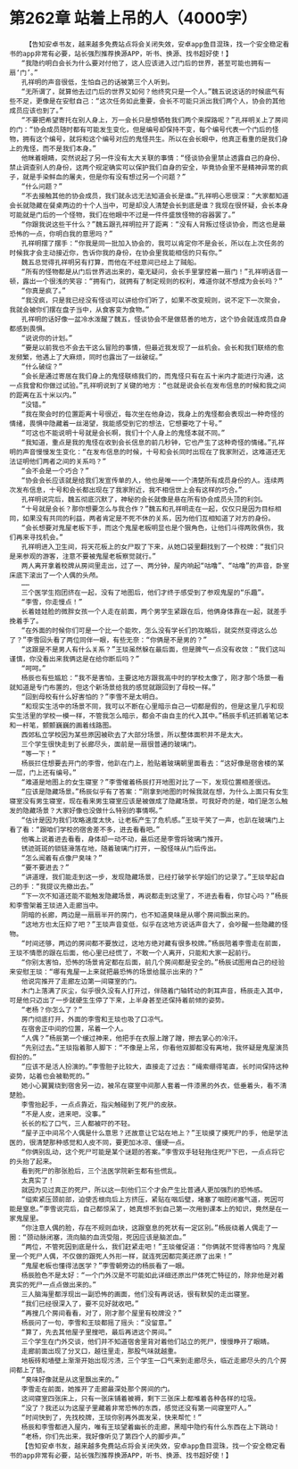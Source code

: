 # 第262章 站着上吊的人（4000字）
        【告知安卓书友，越来越多免费站点将会关闭失效，安卓app鱼目混珠，找一个安全稳定看书的app非常有必要，站长强烈推荐换源APP，听书、换源、找书超好使！】
       “我隐约明白会长为什么要对付他了，这人应该进入过门后的世界，甚至可能也拥有一扇‘门’。”
       孔祥明的声音很低，生怕自己的话被第三个人听到。
       “无所谓了，就算他去过门后的世界又如何？他终究只是一个人。”魏五说这话的时候底气有些不足，更像是在安慰自己：“这次任务如此重要，会长不可能只派出我们两个人，协会的其他成员应该也到了。”
       “不要把希望寄托在别人身上，万一会长只是想牺牲我们两个来探路呢？”孔祥明关上了房间的门：“协会成员随时都有可能发生变化，但是编号却保持不变，每个编号代表一个门后的怪物，拥有这个编号，就将和这个编号对应的鬼怪共生。所以在会长眼中，他真正看重的是我们身上的鬼怪，而不是我们本身。”
       他眯着眼睛，突然说起了另一件没有太大关联的事情：“怪谈协会里禁止透露自己的身份、禁止调查别人的身份，这两个规定确实可以保护我们自身的安全，毕竟协会里不是精神异常的疯子，就是手染鲜血的屠夫，但是你有没有想过另一个问题？”
       “什么问题？”
       “不去接触其他的协会成员，我们就永远无法知道会长是谁。”孔祥明心思很深：“大家都知道会长就隐藏在餐桌两边的十个人当中，可是却没人清楚会长到底是谁？我现在很怀疑，会长本身可能就是门后的一个怪物，我们在他眼中不过是一件件盛放怪物的容器罢了。”
       “你跟我说这些干什么？”魏五跟孔祥明拉开了距离：“没有人背叛过怪谈协会，而这也是最恐怖的一点，你明白我的意思吗？”
       孔祥明摆了摆手：“你我是同一批加入协会的，我可以肯定你不是会长，所以在上次任务的时候我才会主动接近你，告诉你我的身份，在协会里我能相信的只有你。”
       魏五总觉得孔祥明另有打算，而他在不经意间已经上了贼船。
       “所有的怪物都是从门后世界逃出来的，毫无疑问，会长手里掌控着一扇门！”孔祥明话音一顿，露出一个很浅的笑容：“拥有门，就拥有了制定规则的权利，难道你就不想成为会长吗？”
       “你真是疯了。”
       “我没疯，只是我已经没有怪谈可以讲给你们听了，如果不改变规则，说不定下一次聚会，我就会被你们摆在盘子当中，从食客变为食物。”
       孔祥明的话好像一盆冷水泼醒了魏五，怪谈协会不是做慈善的地方，这个协会就连成员自身都感到畏惧。
       “说说你的计划。”
       “要是以前我也不会去干这么冒险的事情，但最近我发现了一丝机会。会长和我们联络的愈发频繁，他遇上了大麻烦，同时也露出了一丝破绽。”
       “什么破绽？”
       “会长是通过寄居在我们身上的鬼怪联络我们的，而鬼怪只有在五十米内才能进行沟通，这一点我曾和你做过试验。”孔祥明说到了关键的地方：“也就是说会长在发布信息的时候和我之间的距离在五十米以内。”
       “没错。”
       “我在聚会时的位置距离十号很近，每次坐在他身边，我身上的鬼怪都会表现出一种奇怪的情绪，畏惧中隐藏着一丝渴望，我能感受到它的想法，它想要吃了十号。”
       “可这也不能说明十号就是会长啊，我们十个人身上的鬼怪本就不同。”
       “我知道，重点是我的鬼怪在收到会长信息的前几秒钟，它也产生了这种奇怪的情绪。”孔祥明的声音慢慢发生变化：“在发布信息的时候，十号和会长同时出现在了我家附近，这难道还无法证明他们两者之间的关系吗？”
       “会不会是一个巧合？”
       “协会会长应该就是给我们发宣传单的人，他也是唯一一个清楚所有成员身份的人。连续两次发布信息，十号和会长都出现在了我家附近，我不相信世上会有这样的巧合。”
       孔祥明说完后，魏五彻底沉默了，神秘的会长就像是悬在所有协会成员头顶的利剑。
       “十号就是会长？那你想要怎么与我合作？”魏五和孔祥明走在一起，仅仅只是因为目标相同，如果没有共同的利益，两者肯定是不死不休的关系，因为他们互相知道了对方的身份。
       “会长想要对鬼屋老板下手，而这个鬼屋老板明显也是个狠角色，让他们斗得两败俱伤，我们再来寻找机会。”
       孔祥明进入卫生间，将天花板上的女尸取了下来，从她口袋里翻找到了一个校牌：“我们只是来参观的游客，注意不要被鬼屋老板察觉就行。”
       两人离开拿着校牌从房间里走出，过了一、两分钟，屋内响起“咕噜”、“咕噜”的声音，卧室床底下滚出了一个人偶的头颅。
       ……
       三个医学生抱团挤在一起，没有了地图后，他们才终于感受到了参观鬼屋的“乐趣”。
       “李雪，你走慢点！”
       长着娃娃脸的微胖女孩一个人走在前面，两个男学生紧跟在后，他俩身体靠在一起，就差手挽着手了。
       “在外面的时候你们可是一个比一个能吹，怎么没有学长们的攻略后，就突然变得这么怂了？”李雪回头看了两位同伴一眼，有些无奈：“你俩是不是男的？”
       “这跟是不是男人有什么关系？”王琰虽然躲在最后面，但是脾气一点没有收敛：“我们这叫谨慎，你没看出来我俩这是在给你断后吗？”
       “呵呵。”
       杨辰也有些尴尬：“我不是害怕，主要这地方跟我高中时的学校太像了，刚才那个场景一看就知道是专门布置的，但这个新场景给我的感觉就跟回到了母校一样。”
       “回到母校有什么好害怕的？”李雪不是太明白。
       “和现实生活中的场景不同，我可以不断在心里暗示自己一切都是假的，但是这里几乎和现实生活里的学校一模一样，不管我怎么暗示，都会不由自主的代入其中。”杨辰手机还抓着笔记本和一杆笔，颤颤巍巍的画着线路图。
       西郊私立学校因为某些原因被砍去了大部分场景，所以整体面积并不是太大。
       三个学生很快走到了长廊尽头，面前是一扇很普通的玻璃门。
       “等一下！”
       杨辰拦住想要去开门的李雪，他趴在门上，脸贴着玻璃朝里面看去：“这好像是宿舍楼的某一层，门上还有编号。”
       “难道是地图上的女生寝室？”李雪催着杨辰打开地图对比了一下，发现位置相差很远。
       “应该是隐藏场景。”杨辰似乎有了答案：“刚拿到地图的时候我就在想，为什么上面只有女生寝室没有男生寝室，现在看来男生寝室应该是被做成了隐藏场景。可我好奇的是，咱们是怎么触发的隐藏场景？大家好像也没做什么特别的事情啊。”
       “估计是因为我们攻略速度太快，让老板产生了危机感。”王琰干笑了一声，也趴在玻璃门上看了看：“跟咱们学校的宿舍差不多，进去看看吧。”
       他嘴上说着进去看看，身体却一动不动，最后还是李雪将玻璃门推开。
       锈迹斑斑的锁链滑落在地，随着玻璃门打开，一股怪味从门后传出。
       “怎么闻着有点像尸臭味？”
       “要不要进去？”
       “讲道理，我们能走到这一步，发现隐藏场景，已经打破学长学姐们的记录了。”王琰举起自己的手：“我提议先撤出去。”
       “下一次不知道还能不能触发隐藏场景，再说都走到这里了，不进去看看，你甘心吗？”杨辰和李雪架着王琰进入走廊当中。
       阴暗的长廊，两边是一扇扇半开的房门，也不知道臭味是从哪个房间飘出来的。
       “这地方也太压抑了吧？”王琰声音变低，似乎在这地方说话声音大了，会吵醒一些隐藏的怪物。
       “时间还够，两边的房间都不要放过，这地方绝对藏有很多校牌。”杨辰陪着李雪走在前面，王琰不情愿的跟在后面，他心里已经慌了，不敢一个人离开，只能和大家一起前行。
       “你别太害怕，恐怖的场景肯定都在后面，前几个房间都是安全的。”杨辰试图用自己的经验来安慰王琰：“哪有鬼屋一上来就把最恐怖的场景给展示出来的？”
       他说完推开了走廊左边第一间寝室的门。
       木门上落满了灰尘，似乎很久没有人打开过，伴随着门轴转动的刺耳声音，杨辰走入其中，可是他只迈出了一步就硬生生停了下来，上半身甚至还保持着前倾的姿势。
       “老杨？你怎么了？”
       房门彻底打开，外面的李雪和王琰也吸了口凉气。
       在宿舍正中间的位置，吊着一个人。
       “人偶？”杨辰第一个缓过神来，他把手在衣服上蹭了蹭，擦去掌心的冷汗。
       “先别过去。”王琰指着那人脚下：“不像是上吊，你看他双脚都没有离地，我怀疑是鬼屋演员假扮的。”
       “应该不是活人扮演的。”李雪胆子比较大，直接走了过去：“绳索绷得笔直，长时间保持这种姿势，站着也会被勒死的。”
       她小心翼翼绕到宿舍另一边，被吊在寝室中间那人套着一件漆黑的外衣，低垂着头，看不清楚脸。
       李雪抬起手，一点点靠近，指尖触碰到了死尸的皮肤。
       “不是人皮，进来吧，没事。”
       长长的松了口气，三人都被吓的不轻。
       “屋子正中间吊个人偶是什么意思？还故意让它站在地上？”王琰摸了摸死尸的手，他是学法医的，很清楚那种感觉和人皮不同，要更加冰凉、僵硬一点。
       “你俩别乱动，这个死尸可能是某个谜题的答案。”李雪双手轻轻拖住死尸下巴，一点点将它的头抬了起来。
       看到死尸的那张脸后，三个法医学院新生都有些慌乱。
       太真实了！
       就因为见过真正的死尸，所以这一刻他们三个才会产生比普通人更加强烈的恐怖感。
       “缢索紧压颈前部，迫使舌根向后上方挤压，紧贴在咽后壁，堵塞了咽腔闭塞气道，死因可能是窒息。”李雪说完后，自己都惊呆了，她真想不到自己第一次用到课本上的知识，竟然是在一家鬼屋里。
       “你注意人偶的脸，存在不规则血块，这跟窒息的死状有一定区别。”杨辰绕着人偶走了一圈：“颈动脉闭塞，流向脑的血流受阻，死因应该是脑淤血。”
       “两位，不管死因到底是什么，我们赶紧走吧！”王琰催促道：“你俩就不觉得害怕吗？鬼屋里一个死尸人偶，不仅做的跟死人外形一样，就连死因都完美还原了出来！”
       “鬼屋老板也懂得法医学？”李雪朝旁边的杨辰看了一眼。
       杨辰脸色不是太好：“一个门外汉是不可能如此详细还原出尸体死亡特征的，除非他是对着真实的死尸一点点做出来的。”
       三人脑海里都浮现出一副恐怖的画面，他们没有再说话，很有默契的走出寝室。
       “我们已经很深入了，要不见好就收吧。”
       “再搜几个房间看看，对了，刚才那个屋里有校牌没？”
       杨辰问了一句，李雪和王琰都摇了摇头：“没留意。”
       “算了，先去其他屋子里搜吧，最后再进这个房间。”
       三个学生在门外交谈，他们并不知道宿舍里背对着他们站立的死尸，慢慢睁开了眼睛。
       走廊前面出现了分叉口，越往里走，那股气味就越重。
       地板砖和墙壁上渐渐开始出现污渍，三个学生一口气来到走廊尽头，临近走廊尽头的几个房间都上了锁。
       “臭味好像就是从这里飘出来的。”
       李雪走在前面，她推开了走廊最深处那个房间的门。
       这间寝室四张床上，只有一张床铺着被褥，剩下三张床上都堆着各种各样的垃圾。
       “没了？我还以为这屋子里藏着非常恐怖的东西，感觉还没有第一间寝室吓人。”
       “时间快到了，先找校牌，王琰你别再外面发呆，快来帮忙！”
       杨辰和李雪都进入屋内，唯有王琰望着幽长的走廊，黑暗中隐约有什么东西在上下跳动！
       “老杨，你们先出来，我好像听见了第四个人的脚步声。”
       【告知安卓书友，越来越多免费站点将会关闭失效，安卓app鱼目混珠，找一个安全稳定看书的app非常有必要，站长强烈推荐换源APP，听书、换源、找书超好使！】